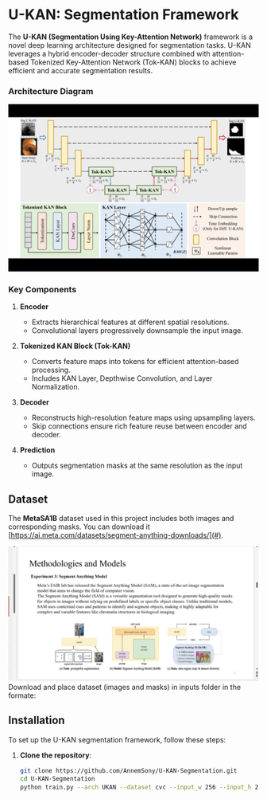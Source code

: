 # U-KAN: Segmentation Framework

The **U-KAN (Segmentation Using Key-Attention Network)** framework is a novel deep learning architecture designed for segmentation tasks. U-KAN leverages a hybrid encoder-decoder structure combined with attention-based Tokenized Key-Attention Network (Tok-KAN) blocks to achieve efficient and accurate segmentation results.
### Architecture Diagram
![U-KAN Architecture](all.png)

### Key Components

1. **Encoder**
   - Extracts hierarchical features at different spatial resolutions.
   - Convolutional layers progressively downsample the input image.

2. **Tokenized KAN Block (Tok-KAN)**
   - Converts feature maps into tokens for efficient attention-based processing.
   - Includes KAN Layer, Depthwise Convolution, and Layer Normalization.

3. **Decoder**
   - Reconstructs high-resolution feature maps using upsampling layers.
   - Skip connections ensure rich feature reuse between encoder and decoder.

4. **Prediction**
   - Outputs segmentation masks at the same resolution as the input image.



## Dataset

The **MetaSA1B** dataset used in this project includes both images and corresponding masks. You can download it [https://ai.meta.com/datasets/segment-anything-downloads/](#).

![META Dataset](https://github.com/AnnemSony/KAN-for-Segmentation/blob/main/Screenshot%20(8).png)
Download and place dataset (images and masks) in inputs folder in the formate:

## Installation

To set up the U-KAN segmentation framework, follow these steps:

1. **Clone the repository**:
   ```bash
   git clone https://github.com/AnnemSony/U-KAN-Segmentation.git
   cd U-KAN-Segmentation
   python train.py --arch UKAN --dataset cvc --input_w 256 --input_h 256 --name cvc_UKAN --data_dir ./inputs



